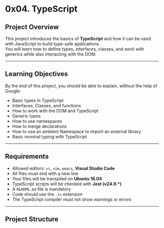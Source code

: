 # 0x04. TypeScript

## Project Overview
This project introduces the basics of **TypeScript** and how it can be used with JavaScript to build type-safe applications.  
You will learn how to define types, interfaces, classes, and work with generics while also interacting with the DOM.

---

## Learning Objectives
By the end of this project, you should be able to explain, without the help of Google:

- Basic types in TypeScript
- Interfaces, Classes, and functions
- How to work with the DOM and TypeScript
- Generic types
- How to use namespaces
- How to merge declarations
- How to use an ambient Namespace to import an external library
- Basic nominal typing with TypeScript

---

## Requirements
- Allowed editors: `vi`, `vim`, `emacs`, **Visual Studio Code**
- All files must end with a new line
- Your files will be transpiled on **Ubuntu 18.04**
- TypeScript scripts will be checked with **Jest (v24.9.\*)**
- A `README.md` file is mandatory
- Code should use the `.ts` extension
- The TypeScript compiler must not show warnings or errors

---

## Project Structure
